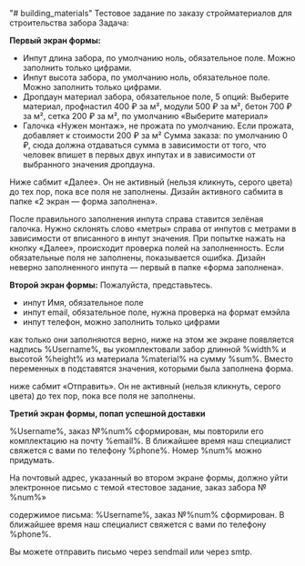 "# building_materials" 
Тестовое задание по заказу стройматериалов для строительства забора
Задача: 

**Первый экран формы:**

- Инпут длина забора, по умолчанию ноль, обязательное поле. Можно заполнить только цифрами.
- Инпут высота забора, по умолчанию ноль, обязательное поле. Можно заполнить только цифрами.
- Дропдаун материал забора, обязательное поле, 5 опций: Выберите материал, профнастил 400 ₽ за м², модули 500 ₽ за м², бетон 700 ₽ за м², сетка 200 ₽ за м², по умолчанию «Выберите материал»
- Галочка «Нужен монтаж», не прожата по умолчанию. Если прожата, добавляет к стоимости 200 ₽ за м²
Сумма заказа: по умолчанию 0 ₽, сюда должна отдаваться сумма в зависимости от того, что человек впишет в первых двух инпутах и в зависимости от выбранного значения дропдауна.

Ниже сабмит «Далее». Он не активный (нельзя кликнуть, серого цвета) до тех пор, пока все поля не заполнены. Дизайн активного сабмита в папке «2 экран — форма заполнена».

После правильного заполнения инпута справа ставится зелёная галочка. Нужно склонять слово «метры» справа от инпутов с метрами в зависимости от вписанного в инпут значения. При попытке нажать на кнопку «Далее», происходит проверка полей на заполненность. Если обязательные поля не заполнены, показывается ошибка. Дизайн неверно заполненного инпута — первый в папке «форма заполнена». 

**Второй экран формы:**
Пожалуйста, представьтесь.
- инпут Имя, обязательное поле
- инпут email, обязательное поле, нужна проверка на формат емэйла
- инпут телефон, можно заполнить только цифрами

как только они заполняются верно, ниже на этом же экране появляется надпись
%Username%, вы укомплектовали забор длинной %width% и высотой %height% из материала %material% на сумму %sum%. 
Вместо переменных в подставятся значения, которыми была заполнена форма.

ниже сабмит «Отправить». Он не активный (нельзя кликнуть, серого цвета) до тех пор, пока все поля не заполнены.

**Третий экран формы, попап успешной доставки**

%Username%, заказ №%num% сформирован, мы повторили его комплектацию на почту %email%. В ближайшее время наш специалист свяжется с вами по телефону %phone%. 
Номер %num% можно придумать.

На почтовый адрес, указанный во втором экране формы, должно уйти электронное письмо с темой 
«тестовое задание, заказ забора №%num%»

содержимое письма:
%Username%, заказ №%num% сформирован. В ближайшее время наш специалист свяжется с вами по телефону %phone%.

Вы можете отправить письмо через sendmail или через smtp.

